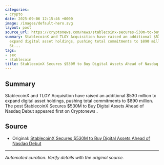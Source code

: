 ```yaml
---
categories:
- crypto
date: 2025-09-06 12:15:46 +0000
image: /images/default-hero.svg
layout: post
source_url: https://cryptonews.com/news/stablecoinx-secures-530m-to-buy-digital-assets-ahead-of-nasdaq-debut/
summary: StablecoinX and TLGY Acquisition have raised an additional $530 million to
  expand digital asset holdings, pushing total commitments to $890 million. The post
  St...
tags:
- sec
- stablecoin
title: StablecoinX Secures $530M to Buy Digital Assets Ahead of Nasdaq Debut
---
```


## Summary

StablecoinX and TLGY Acquisition have raised an additional $530 million to expand digital asset holdings, pushing total commitments to $890 million. The post StablecoinX Secures $530M to Buy Digital Assets Ahead of Nasdaq Debut appeared first on Cryptonews .

## Source

- Original: [StablecoinX Secures $530M to Buy Digital Assets Ahead of Nasdaq Debut](https://cryptonews.com/news/stablecoinx-secures-530m-to-buy-digital-assets-ahead-of-nasdaq-debut/)


---

*Automated curation. Verify details with the original source.*